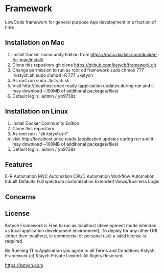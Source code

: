 # Framework
LowCode framework for general purpose App development in a fraction of time

## Installation on Mac
1. Install Docker community Edition from 
https://docs.docker.com/docker-for-mac/install/
2. Clone this repository 
git clone https://github.com/kstych/framework.git
3. Change permission to run as root
cd framework
sudo chmod 777 ./kstych.sh
sudo chmod -R 777 ./kstych
4. As root run 
sudo ./kstych.sh
5. Visit http://localhost once ready (application updates during run and it may download ~100MB of additional packages/files)
6. Default login : admin / yb9738z

## Installation on Linux
1. Install Docker Community Edition
2. Clone this repository
3. As root run : "sh kstych.sh"
4. visit http://localhost once ready (application updates during run and it may download ~100MB of additional packages/files)
5. Default login : admin / yb9738z

## Features
E-R Automation
MVC Automation
CRUD Automation
Workflow Automation
Inbuilt Defaults
Full spectrum customization
Extended Views/Business Logic

## Concerns



## License
Kstych Framework is Free to run as localhost (development mode intended as local application development environment), To deploy for any other URL (other then localhost, ie commercial or personal use) a valid license is required

By Running This Application you agree to all Terms and Conditions
Kstych Framework (c) Kstych Private Limited. All Rights Reserved.

https://kstych.com
